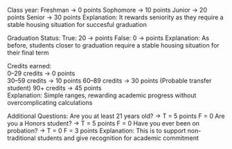 Class year:
    Freshman -> 0 points
    Sophomore -> 10 points
    Junior -> 20 points
    Senior -> 30 points
Explanation: It rewards seniority as they require a stable housing situation for succesful graduation

Graduation Status:
    True: 20 -> points
    False: 0 -> points
Explanation: As before, students closer to graduation require a stable housing situation for their final term

Credits earned:  
    0–29 credits -> 0 points  
    30–59 credits -> 10 points
    60–89 credits -> 30 points (Probable transfer student)
    90+ credits -> 45 points  
Explanation: Simple ranges, rewarding academic progress without overcomplicating calculations

Additional Questions:
    Are you at least 21 years old? -> T = 5 points F = 0
    Are you a Honors student? ->  T = 5 points F = 0
    Have you ever been on probation? -> T = 0 F = 3 points
Explanation: This is to support non-traditional students and give recognition for academic commitment
